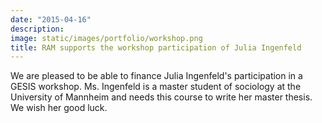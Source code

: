 ```yaml
---
date: "2015-04-16"
description: 
image: static/images/portfolio/workshop.png
title: RAM supports the workshop participation of Julia Ingenfeld
---
```


We are pleased to be able to finance Julia Ingenfeld's participation in a GESIS workshop. Ms. Ingenfeld is a master student of sociology at the University of Mannheim and needs this course to write her master thesis. We wish her good luck.